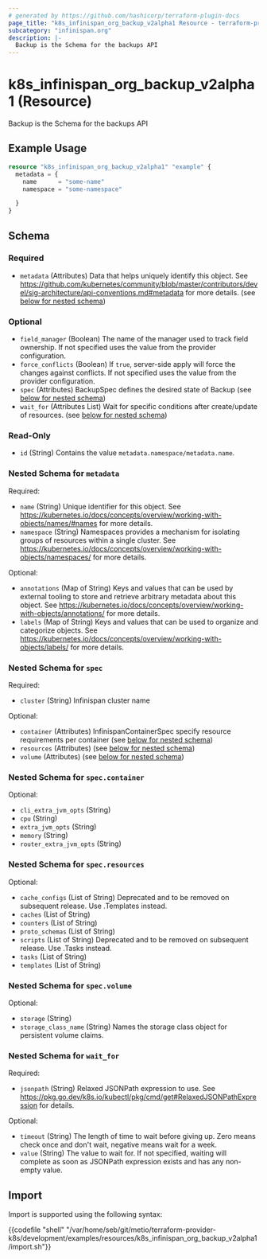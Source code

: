 ```yaml
---
# generated by https://github.com/hashicorp/terraform-plugin-docs
page_title: "k8s_infinispan_org_backup_v2alpha1 Resource - terraform-provider-k8s"
subcategory: "infinispan.org"
description: |-
  Backup is the Schema for the backups API
---
```


# k8s_infinispan_org_backup_v2alpha1 (Resource)

Backup is the Schema for the backups API

## Example Usage

```terraform
resource "k8s_infinispan_org_backup_v2alpha1" "example" {
  metadata = {
    name      = "some-name"
    namespace = "some-namespace"

  }
}
```

<!-- schema generated by tfplugindocs -->
## Schema

### Required

- `metadata` (Attributes) Data that helps uniquely identify this object. See https://github.com/kubernetes/community/blob/master/contributors/devel/sig-architecture/api-conventions.md#metadata for more details. (see [below for nested schema](#nestedatt--metadata))

### Optional

- `field_manager` (Boolean) The name of the manager used to track field ownership. If not specified uses the value from the provider configuration.
- `force_conflicts` (Boolean) If `true`, server-side apply will force the changes against conflicts. If not specified uses the value from the provider configuration.
- `spec` (Attributes) BackupSpec defines the desired state of Backup (see [below for nested schema](#nestedatt--spec))
- `wait_for` (Attributes List) Wait for specific conditions after create/update of resources. (see [below for nested schema](#nestedatt--wait_for))

### Read-Only

- `id` (String) Contains the value `metadata.namespace/metadata.name`.

<a id="nestedatt--metadata"></a>
### Nested Schema for `metadata`

Required:

- `name` (String) Unique identifier for this object. See https://kubernetes.io/docs/concepts/overview/working-with-objects/names/#names for more details.
- `namespace` (String) Namespaces provides a mechanism for isolating groups of resources within a single cluster. See https://kubernetes.io/docs/concepts/overview/working-with-objects/namespaces/ for more details.

Optional:

- `annotations` (Map of String) Keys and values that can be used by external tooling to store and retrieve arbitrary metadata about this object. See https://kubernetes.io/docs/concepts/overview/working-with-objects/annotations/ for more details.
- `labels` (Map of String) Keys and values that can be used to organize and categorize objects. See https://kubernetes.io/docs/concepts/overview/working-with-objects/labels/ for more details.


<a id="nestedatt--spec"></a>
### Nested Schema for `spec`

Required:

- `cluster` (String) Infinispan cluster name

Optional:

- `container` (Attributes) InfinispanContainerSpec specify resource requirements per container (see [below for nested schema](#nestedatt--spec--container))
- `resources` (Attributes) (see [below for nested schema](#nestedatt--spec--resources))
- `volume` (Attributes) (see [below for nested schema](#nestedatt--spec--volume))

<a id="nestedatt--spec--container"></a>
### Nested Schema for `spec.container`

Optional:

- `cli_extra_jvm_opts` (String)
- `cpu` (String)
- `extra_jvm_opts` (String)
- `memory` (String)
- `router_extra_jvm_opts` (String)


<a id="nestedatt--spec--resources"></a>
### Nested Schema for `spec.resources`

Optional:

- `cache_configs` (List of String) Deprecated and to be removed on subsequent release. Use .Templates instead.
- `caches` (List of String)
- `counters` (List of String)
- `proto_schemas` (List of String)
- `scripts` (List of String) Deprecated and to be removed on subsequent release. Use .Tasks instead.
- `tasks` (List of String)
- `templates` (List of String)


<a id="nestedatt--spec--volume"></a>
### Nested Schema for `spec.volume`

Optional:

- `storage` (String)
- `storage_class_name` (String) Names the storage class object for persistent volume claims.



<a id="nestedatt--wait_for"></a>
### Nested Schema for `wait_for`

Required:

- `jsonpath` (String) Relaxed JSONPath expression to use. See https://pkg.go.dev/k8s.io/kubectl/pkg/cmd/get#RelaxedJSONPathExpression for details.

Optional:

- `timeout` (String) The length of time to wait before giving up. Zero means check once and don't wait, negative means wait for a week.
- `value` (String) The value to wait for. If not specified, waiting will complete as soon as JSONPath expression exists and has any non-empty value.

## Import

Import is supported using the following syntax:

{{codefile "shell" "/var/home/seb/git/metio/terraform-provider-k8s/development/examples/resources/k8s_infinispan_org_backup_v2alpha1/import.sh"}}

